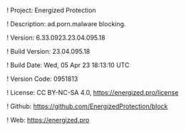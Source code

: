 ! Project: Energized Protection

! Description: ad.porn.malware blocking.

! Version: 6.33.0923.23.04.095.18

! Build Version: 23.04.095.18

! Build Date: Wed, 05 Apr 23 18:13:10 UTC

! Version Code: 0951813

! License: CC BY-NC-SA 4.0, https://energized.pro/license

! Github: https://github.com/EnergizedProtection/block

! Web: https://energized.pro
